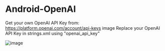 # Android-OpenAI


Get your own OpenAI API Key from: https://platform.openai.com/account/api-keys image Replace your OpenAI API Key in strings.xml using "openai_api_key"

![image](https://user-images.githubusercontent.com/6410761/228081060-a7849ce7-263c-4460-a1ef-aeaf87474824.png)
